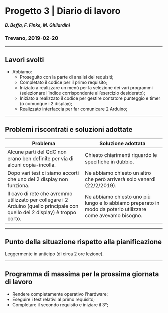 # Progetto 3 | Diario di lavoro
##### B. Beffa, F. FInke, M. Ghilardini
### Trevano, 2019-02-20
---
## Lavori svolti
- Abbiamo:
    - Proseguito con la parte di analisi dei requisiti;
    - Completato il codice per il primo requisito;
    - Iniziato a realizzare un menù per la selezione dei vari programmi (selezionare l’indice corrispondente all’esercizio desiderato);
    - Iniziato a realizzato il codice per gestire contatore punteggio e timer (o comunque i 2 display);
    - Realizzato interfaccia per far comunicare 2 Arduino;

---

## Problemi riscontrati e soluzioni adottate 
| Problema              | Soluzione adottata    | 
|-----------------------|-----------------------|
|Alcune parti del QdC non erano ben definite per via di alcuni copia-incolla. | Chiesto chiarimenti riguardo le specifiche in dubbio.|
| Dopo vari test ci siamo accorti che uno dei 2 display non funziona. | Ne abbiamo chiesto un altro che però arriverà solo venerdì (22/2/2019).
| Il cavo di rete che avremmo utilizzato per collegare i 2 Arduino (quello principale con quello dei 2 display) è troppo corto. | Ne abbiamo chiesto uno più lungo e lo abbiamo preparato in modo da poterlo utilizzare come avevamo bisogno.

---

##  Punto della situazione rispetto alla pianificazione
Leggermente in anticipo (di circa 2 ore lezione).

---

## Programma di massima per la prossima giornata di lavoro
- Rendere completamente operativo l’hardware;
- Eseguire i test relativi al primo requisito;
- Completare il secondo requisito e iniziare il 3°;